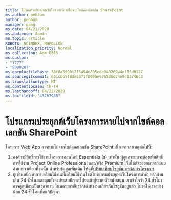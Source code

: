 ```yaml
---
title: โปรแกรมประยุกต์เว็บโครงการหายไปจากไซต์คอลเลกชัน SharePoint
ms.author: pebaum
author: pebaum
manager: pamg
ms.date: 04/21/2020
ms.audience: Admin
ms.topic: article
ROBOTS: NOINDEX, NOFOLLOW
localization_priority: Normal
ms.collection: Adm_O365
ms.custom:
- "1777"
- "9000207"
ms.openlocfilehash: 38f8a5590f215494e805cde04326944ef15d0127
ms.sourcegitcommit: 631cbb5f03e5371f0995e976536d24e9d13746c3
ms.translationtype: MT
ms.contentlocale: th-TH
ms.lasthandoff: 04/22/2020
ms.locfileid: "43767988"
---
```

# <a name="project-web-app-is-missing-from-the-sharepoint-site-collection"></a>โปรแกรมประยุกต์เว็บโครงการหายไปจากไซต์คอลเลกชัน SharePoint

โครงการ Web App อาจหายไปจากไซต์คอลเลกชัน SharePoint เนื่องจากสาเหตุต่อไปนี้:

1. องค์กรมีสิทธิ์การใช้งานโครงการออนไลน์ Essentials (s) เท่านั้น ผู้ดูแลระบบจะต้องเพิ่มสิทธิ์การใช้งาน Project Online Professional และ/หรือ Premium เว็บไซต์จะออกมาจากแบบอ่านอย่างเดียวที่จุดนั้น สําหรับข้อมูลเพิ่มเติม ให้ดูที่[เปรียบเทียบโซลูชันการจัดการโครงการ](https://products.office.com/project/compare-microsoft-project-management-software?tab=1)
2. ผู้เช่าพบปัญหาการเตรียมใช้งานที่เตรียมใช้งานไซต์โปรแกรมประยุกต์เว็บโครงการล่าช้า หากผ่านเกิน 24 ชั่วโมงและคุณยังคงประสบปัญหาโปรดเข้าสู่ระบบตั๋วสนับสนุน เราเข้าใจว่า 24 ชั่วโมงอาจดูเหมือนเป็นเวลานาน ในหลายกรณีเรากําลังทํางานเกี่ยวกับโซลูชันอยู่แล้ว โปรดให้เราอย่างน้อย 24 ชั่วโมงเพื่อแก้ปัญหา
